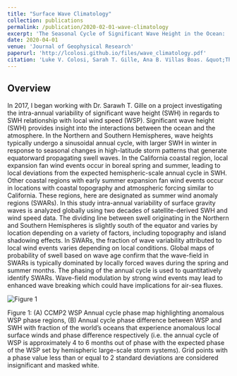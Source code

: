 ```yaml
---
title: "Surface Wave Climatology"
collection: publications
permalink: /publication/2020-02-01-wave-climatology
excerpt: 'The Seasonal Cycle of Significant Wave Height in the Ocean:  Local vs Remote Forcing'
date: 2020-04-01
venue: 'Journal of Geophysical Research'
paperurl: 'http://lcolosi.github.io/files/wave_climatology.pdf'
citation: 'Luke V. Colosi, Sarah T. Gille, Ana B. Villas Boas. &quot;The Seasonal Cycle of Significant Wave Height in the Ocean:  Local vs Remote Forcing.&quot; <i>Journal of Geophysical Research</i>, in preparation.'
---
```

## Overview

In 2017, I began working with Dr. Sarawh T. Gille on a project investigating the intra-annual variability of significant wave height (SWH) in regards to SWH relationship with local wind speed (WSP). Significant wave height (SWH) provides insight into the interactions between the ocean and the atmosphere. In the Northern and Southern Hemispheres, wave heights typically undergo a  sinusoidal annual cycle, with larger SWH in winter in response to seasonal changes in high-latitude storm patterns that generate equatorward propagating swell waves. In the California coastal region, local expansion fan wind events occur in boreal spring and summer, leading to local deviations from the expected hemispheric-scale annual cycle in SWH. Other coastal regions with early summer expansion fan wind events occur in locations with coastal topography and atmospheric forcing similar to California. These regions, here are designated as summer wind anomaly regions (SWARs). In this study intra-annual variability of surface gravity waves is analyzed globally using two decades of satellite-derived SWH and wind speed data. The dividing line between swell originating in the Northern and Southern Hemispheres is slightly south of the equator and varies by location depending on a variety of factors, including topography and island shadowing effects. In SWARs, the fraction of wave variability attributed to local wind events varies depending on local conditions. Global maps of probability of swell based on wave age confirm that the wave-field in SWARs is typically dominated by locally forced waves during the spring and summer months. The phasing of the annual cycle is used to quantitatively identify SWARs. Wave-field modulation by strong wind events may lead to enhanced wave breaking which could have implications for air-sea fluxes.

![Figure 1](https://lcolosi.github.io/files/swh_wsp_phase_diff_mon_sn5.png "Figure 1: (A) CCMP2 WSP Annual cycle phase map highlighting anomalous WSP phaseregions, (B) Annual cycle phase difference between WSP and SWH with fraction of the world’soceans that experience anomalous local surface winds and phase difference respectively (i.e. the annual cycle of WSP is approximately 4 to 6 months out of phase with the expected phase of the WSP set by hemispheric large-scale storm systems).")

Figure 1: (A) CCMP2 WSP Annual cycle phase map highlighting anomalous WSP phase regions, (B) Annual cycle phase difference between WSP and SWH with fraction of the world’s oceans that experience anomalous local surface winds and phase difference respectively (i.e. the annual cycle of WSP is approximately 4 to 6 months out of phase with the expected phase of the WSP set by hemispheric large-scale storm systems). Grid points with a phase value less than or equal to 2 standard deviations are considered insignificant and masked white.  

